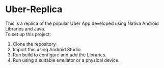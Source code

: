 # Uber-Replica

This is a replica of the popular Uber App developed using Nativa Android Libraries and Java.  
To set up this project:

1. Clone the repository
2. Import this using Android Studio.
3. Run build to configure and add the Libraries.
4. Run using a suitable emulator or a physical device.
